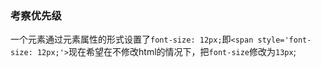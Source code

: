 ### 考察优先级
一个元素通过元素属性的形式设置了`font-size: 12px;`即`<span style='font-size: 12px;'>`现在希望在不修改html的情况下，把`font-size`修改为`13px`;
